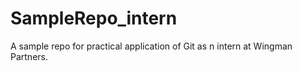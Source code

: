 # SampleRepo_intern
A sample repo for practical application of Git as n intern at Wingman Partners.
